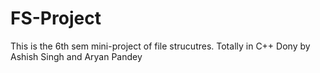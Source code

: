 # FS-Project
This is the 6th sem mini-project of file strucutres. Totally in C++
Dony by Ashish Singh and Aryan Pandey
